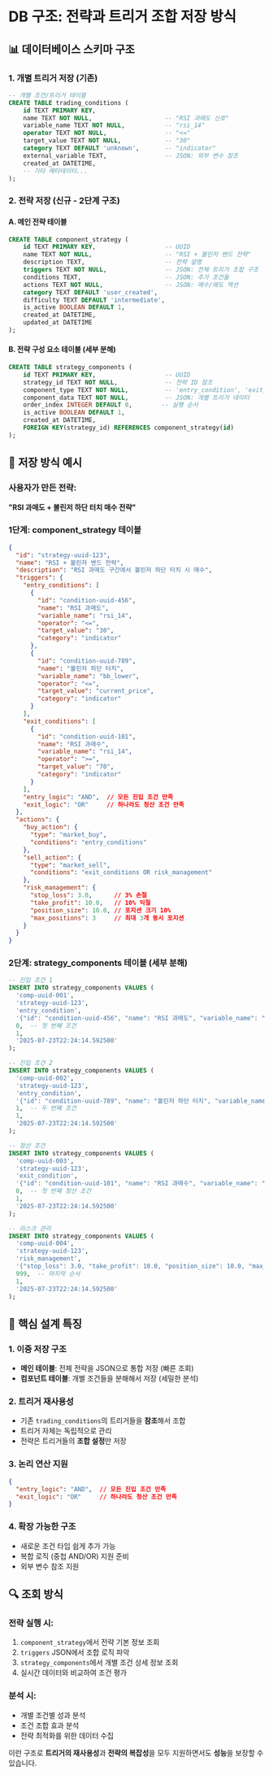 # DB 구조: 전략과 트리거 조합 저장 방식

## 📊 데이터베이스 스키마 구조

### 1. 개별 트리거 저장 (기존)
```sql
-- 개별 조건/트리거 테이블
CREATE TABLE trading_conditions (
    id TEXT PRIMARY KEY,
    name TEXT NOT NULL,                    -- "RSI 과매도 신호"
    variable_name TEXT NOT NULL,           -- "rsi_14"
    operator TEXT NOT NULL,                -- "<="
    target_value TEXT NOT NULL,            -- "30"
    category TEXT DEFAULT 'unknown',       -- "indicator"
    external_variable TEXT,                -- JSON: 외부 변수 참조
    created_at DATETIME,
    -- 기타 메타데이터...
);
```

### 2. 전략 저장 (신규 - 2단계 구조)

#### A. 메인 전략 테이블
```sql
CREATE TABLE component_strategy (
    id TEXT PRIMARY KEY,                   -- UUID
    name TEXT NOT NULL,                    -- "RSI + 볼린저 밴드 전략"
    description TEXT,                      -- 전략 설명
    triggers TEXT NOT NULL,                -- JSON: 전체 트리거 조합 구조
    conditions TEXT,                       -- JSON: 추가 조건들
    actions TEXT NOT NULL,                 -- JSON: 매수/매도 액션
    category TEXT DEFAULT 'user_created',
    difficulty TEXT DEFAULT 'intermediate',
    is_active BOOLEAN DEFAULT 1,
    created_at DATETIME,
    updated_at DATETIME
);
```

#### B. 전략 구성 요소 테이블 (세부 분해)
```sql
CREATE TABLE strategy_components (
    id TEXT PRIMARY KEY,                   -- UUID
    strategy_id TEXT NOT NULL,             -- 전략 ID 참조
    component_type TEXT NOT NULL,          -- 'entry_condition', 'exit_condition', 'risk_management'
    component_data TEXT NOT NULL,          -- JSON: 개별 트리거 데이터
    order_index INTEGER DEFAULT 0,        -- 실행 순서
    is_active BOOLEAN DEFAULT 1,
    created_at DATETIME,
    FOREIGN KEY(strategy_id) REFERENCES component_strategy(id)
);
```

## 🔄 저장 방식 예시

### 사용자가 만든 전략:
**"RSI 과매도 + 볼린저 하단 터치 매수 전략"**

### 1단계: component_strategy 테이블
```json
{
  "id": "strategy-uuid-123",
  "name": "RSI + 볼린저 밴드 전략",
  "description": "RSI 과매도 구간에서 볼린저 하단 터치 시 매수",
  "triggers": {
    "entry_conditions": [
      {
        "id": "condition-uuid-456",
        "name": "RSI 과매도",
        "variable_name": "rsi_14",
        "operator": "<=",
        "target_value": "30",
        "category": "indicator"
      },
      {
        "id": "condition-uuid-789", 
        "name": "볼린저 하단 터치",
        "variable_name": "bb_lower",
        "operator": "<=",
        "target_value": "current_price",
        "category": "indicator"
      }
    ],
    "exit_conditions": [
      {
        "id": "condition-uuid-101",
        "name": "RSI 과매수",
        "variable_name": "rsi_14",
        "operator": ">=", 
        "target_value": "70",
        "category": "indicator"
      }
    ],
    "entry_logic": "AND",  // 모든 진입 조건 만족
    "exit_logic": "OR"     // 하나라도 청산 조건 만족
  },
  "actions": {
    "buy_action": {
      "type": "market_buy",
      "conditions": "entry_conditions"
    },
    "sell_action": {
      "type": "market_sell",
      "conditions": "exit_conditions OR risk_management"
    },
    "risk_management": {
      "stop_loss": 3.0,      // 3% 손절
      "take_profit": 10.0,   // 10% 익절
      "position_size": 10.0, // 포지션 크기 10%
      "max_positions": 3     // 최대 3개 동시 포지션
    }
  }
}
```

### 2단계: strategy_components 테이블 (세부 분해)
```sql
-- 진입 조건 1
INSERT INTO strategy_components VALUES (
  'comp-uuid-001',
  'strategy-uuid-123',
  'entry_condition',
  '{"id": "condition-uuid-456", "name": "RSI 과매도", "variable_name": "rsi_14", "operator": "<=", "target_value": "30"}',
  0,  -- 첫 번째 조건
  1,
  '2025-07-23T22:24:14.592500'
);

-- 진입 조건 2  
INSERT INTO strategy_components VALUES (
  'comp-uuid-002',
  'strategy-uuid-123',
  'entry_condition',
  '{"id": "condition-uuid-789", "name": "볼린저 하단 터치", "variable_name": "bb_lower", "operator": "<=", "target_value": "current_price"}',
  1,  -- 두 번째 조건
  1,
  '2025-07-23T22:24:14.592500'
);

-- 청산 조건
INSERT INTO strategy_components VALUES (
  'comp-uuid-003',
  'strategy-uuid-123',
  'exit_condition',
  '{"id": "condition-uuid-101", "name": "RSI 과매수", "variable_name": "rsi_14", "operator": ">=", "target_value": "70"}',
  0,  -- 첫 번째 청산 조건
  1,
  '2025-07-23T22:24:14.592500'
);

-- 리스크 관리
INSERT INTO strategy_components VALUES (
  'comp-uuid-004',
  'strategy-uuid-123',
  'risk_management',
  '{"stop_loss": 3.0, "take_profit": 10.0, "position_size": 10.0, "max_positions": 3}',
  999,  -- 마지막 순서
  1,
  '2025-07-23T22:24:14.592500'
);
```

## 🎯 핵심 설계 특징

### 1. **이중 저장 구조**
- **메인 테이블**: 전체 전략을 JSON으로 통합 저장 (빠른 조회)
- **컴포넌트 테이블**: 개별 조건들을 분해해서 저장 (세밀한 분석)

### 2. **트리거 재사용성**
- 기존 `trading_conditions`의 트리거들을 **참조**해서 조합
- 트리거 자체는 독립적으로 관리
- 전략은 트리거들의 **조합 설정**만 저장

### 3. **논리 연산 지원**
```json
{
  "entry_logic": "AND",  // 모든 진입 조건 만족
  "exit_logic": "OR"     // 하나라도 청산 조건 만족
}
```

### 4. **확장 가능한 구조**
- 새로운 조건 타입 쉽게 추가 가능
- 복합 로직 (중첩 AND/OR) 지원 준비
- 외부 변수 참조 지원

## 🔍 조회 방식

### 전략 실행 시:
1. `component_strategy`에서 전략 기본 정보 조회
2. `triggers` JSON에서 조합 로직 파악
3. `strategy_components`에서 개별 조건 상세 정보 조회
4. 실시간 데이터와 비교하여 조건 평가

### 분석 시:
- 개별 조건별 성과 분석
- 조건 조합 효과 분석
- 전략 최적화를 위한 데이터 수집

이런 구조로 **트리거의 재사용성**과 **전략의 복잡성**을 모두 지원하면서도 **성능**을 보장할 수 있습니다.
